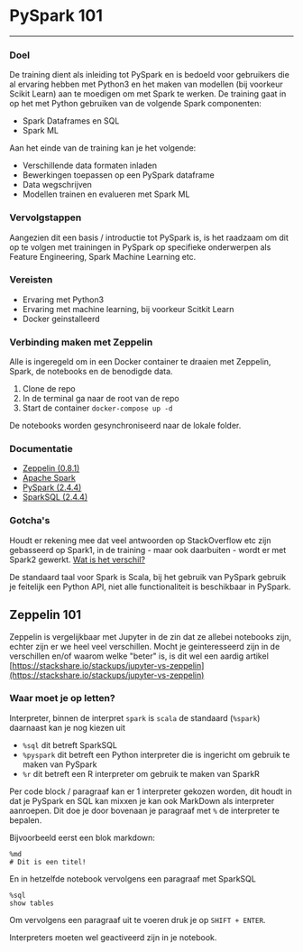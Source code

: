 # PySpark 101
---
  
### Doel
De training dient als inleiding tot PySpark en is bedoeld voor gebruikers die al ervaring hebben met Python3 en het maken van modellen (bij voorkeur Scikit Learn) aan te moedigen om met Spark te werken. De training gaat in op het met Python gebruiken van de volgende Spark componenten:
- Spark Dataframes en SQL
- Spark ML
  
Aan het einde van de training kan je het volgende:
- Verschillende data formaten inladen
- Bewerkingen toepassen op een PySpark dataframe
- Data wegschrijven
- Modellen trainen en evalueren met Spark ML

### Vervolgstappen
Aangezien dit een basis / introductie tot PySpark is, is het raadzaam om dit op te volgen met trainingen in PySpark op specifieke onderwerpen als Feature Engineering, Spark Machine Learning etc.

### Vereisten
- Ervaring met Python3
- Ervaring met machine learning, bij voorkeur Scitkit Learn
- Docker geinstalleerd

### Verbinding maken met Zeppelin
Alle is ingeregeld om in een Docker container te draaien met Zeppelin, Spark, de notebooks en de benodigde data. 
1. Clone de repo
2. In de terminal ga naar de root van de repo
3. Start de container `docker-compose up -d`

De notebooks worden gesynchroniseerd naar de lokale folder.

### Documentatie
- [Zeppelin (0.8.1)](https://zeppelin.apache.org/docs/0.8.1/)
- [Apache Spark](https://spark.apache.org/)
- [PySpark (2.4.4)](https://spark.apache.org/docs/2.4.4/api/python/index.html)
- [SparkSQL (2.4.4)](https://spark.apache.org/docs/2.4.4/api/sql/index.html)

### Gotcha's
Houdt er rekening mee dat veel antwoorden op StackOverflow etc zijn gebasseerd op Spark1, in de training - maar ook daarbuiten - wordt er met Spark2 gewerkt.
[Wat is het verschil?](https://stackoverflow.com/questions/40168779/apache-spark-vs-apache-spark-2)

De standaard taal voor Spark is Scala, bij het gebruik van PySpark gebruik je feitelijk een Python API, niet alle functionaliteit is beschikbaar in PySpark.
  
  
## Zeppelin 101
Zeppelin is vergelijkbaar met Jupyter in de zin dat ze allebei notebooks zijn, echter zijn er we heel veel verschillen. Mocht je geinteresseerd zijn in de verschillen en/of waarom welke "beter" is, is dit wel een aardig artikel [https://stackshare.io/stackups/jupyter-vs-zeppelin](https://stackshare.io/stackups/jupyter-vs-zeppelin)

### Waar moet je op letten?
Interpreter, binnen de interpret `spark` is `scala` de standaard (`%spark`) daarnaast kan je nog kiezen uit 
  
- `%sql` dit betreft SparkSQL
- `%pyspark` dit betreft een Python interpreter die is ingericht om gebruik te maken van PySpark
- `%r` dit betreft een R interpreter om gebruik te maken van SparkR

Per code block / paragraaf kan er 1 interpreter gekozen worden, dit houdt in dat je PySpark en SQL kan mixxen je kan ook MarkDown als interpreter aanroepen. Dit doe je door bovenaan je paragraaf met `%` de interpreter te bepalen.

Bijvoorbeeld eerst een blok markdown:
```
%md
# Dit is een titel!
```

En in hetzelfde notebook vervolgens een paragraaf met SparkSQL

```
%sql
show tables
```

Om vervolgens een paragraaf uit te voeren druk je op `SHIFT + ENTER`.

Interpreters moeten wel geactiveerd zijn in je notebook.
